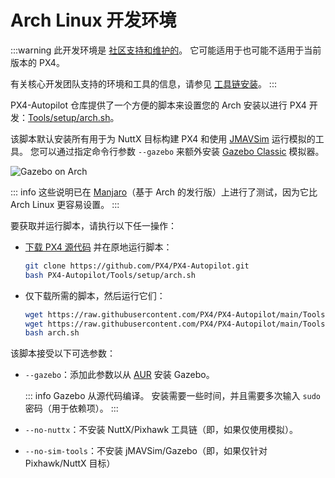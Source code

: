 # Arch Linux 开发环境

:::warning
此开发环境是 [社区支持和维护的](../advanced/community_supported_dev_env)。
它可能适用于也可能不适用于当前版本的 PX4。

有关核心开发团队支持的环境和工具的信息，请参见 [工具链安装](../dev_setup/dev_env.md)。
:::

PX4-Autopilot 仓库提供了一个方便的脚本来设置您的 Arch 安装以进行 PX4 开发：[Tools/setup/arch.sh](https://github.com/PX4/PX4-Autopilot/blob/main/Tools/setup/arch.sh)。 <!-- NEED px4_version -->

该脚本默认安装所有用于为 NuttX 目标构建 PX4 和使用 [JMAVSim](../sim_jmavsim/index.md) 运行模拟的工具。
您可以通过指定命令行参数 `--gazebo` 来额外安装 [Gazebo Classic](../sim_gazebo_classic/index.md) 模拟器。

![Gazebo on Arch](../../assets/simulation/gazebo_classic/arch-gazebo.png)

::: info
这些说明已在 [Manjaro](https://manjaro.org/)（基于 Arch 的发行版）上进行了测试，因为它比 Arch Linux 更容易设置。
:::

要获取并运行脚本，请执行以下任一操作：

- [下载 PX4 源代码](../dev_setup/building_px4.md) 并在原地运行脚本：

  ```sh
  git clone https://github.com/PX4/PX4-Autopilot.git
  bash PX4-Autopilot/Tools/setup/arch.sh
  ```

- 仅下载所需的脚本，然后运行它们：

  ```sh
  wget https://raw.githubusercontent.com/PX4/PX4-Autopilot/main/Tools/setup/arch.sh
  wget https://raw.githubusercontent.com/PX4/PX4-Autopilot/main/Tools/setup/requirements.txt
  bash arch.sh
  ```

该脚本接受以下可选参数：

- `--gazebo`：添加此参数以从 [AUR](https://aur.archlinux.org/packages/gazebo/) 安装 Gazebo。

  ::: info
  Gazebo 从源代码编译。
  安装需要一些时间，并且需要多次输入 `sudo` 密码（用于依赖项）。
  :::

- `--no-nuttx`：不安装 NuttX/Pixhawk 工具链（即，如果仅使用模拟）。
- `--no-sim-tools`：不安装 jMAVSim/Gazebo（即，如果仅针对 Pixhawk/NuttX 目标）